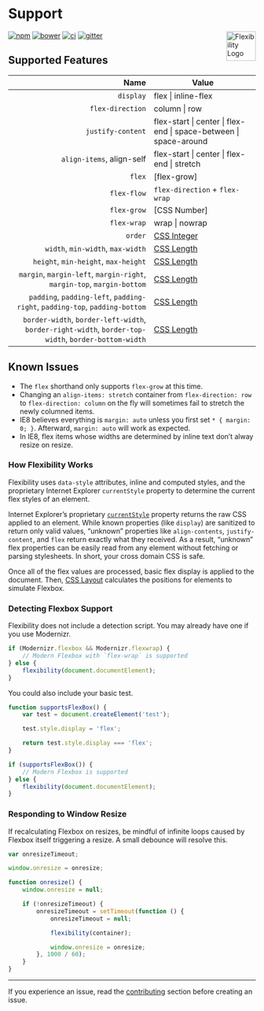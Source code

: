# Support

<a href="https://github.com/jonathantneal/flexibility"><img src="https://jonathantneal.github.io/flexibility/logo.svg" alt="Flexibility Logo" width="60" height="60" align="right"></a>

[![npm][npm-image]][npm-url] [![bower][bower-image]][bower-url]
[![ci][ci-image]][ci-url] [![gitter][gitter-image]][gitter-url]

## Supported Features

Name | Value
----:|------
`display` | flex \| inline-flex
`flex-direction` | column \| row
`justify-content` | flex-start \| center \| flex-end \| space-between \| space-around
`align-items`, align-self | flex-start \| center \| flex-end \| stretch
`flex` | [flex-grow]
`flex-flow` | `flex-direction` + `flex-wrap`
`flex-grow` | [CSS Number]
`flex-wrap` | wrap \| nowrap
`order` | [CSS Integer]
`width`, `min-width`, `max-width` | [CSS Length]
`height`, `min-height`, `max-height` | [CSS Length]
`margin`, `margin-left`, `margin-right`, `margin-top`, `margin-bottom` | [CSS Length]
`padding`, `padding-left`, `padding-right`, `padding-top`, `padding-bottom` | [CSS Length]
`border-width`, `border-left-width`, `border-right-width`, `border-top-width`, `border-bottom-width` | [CSS Length]

## Known Issues

- The `flex` shorthand only supports `flex-grow` at this time.
- Changing an `align-items: stretch` container from `flex-direction: row` to
  `flex-direction: column` on the fly will sometimes fail to stretch the newly
  columned items.
- IE8 believes everything is `margin: auto` unless you first set `* { margin: 0; }`. Afterward, `margin: auto` will work as expected.
- In IE8, flex items whose widths are determined by inline text don’t alway
  resize on resize.

### How Flexibility Works

Flexibility uses `data-style` attributes, inline and computed styles, and the
proprietary Internet Explorer `currentStyle` property to determine the current
flex styles of an element.

Internet Explorer’s proprietary [`currentStyle`] property returns the raw CSS
applied to an element. While known properties (like `display`) are sanitized to
return only valid values, “unknown” properties like `align-contents`,
`justify-content`, and `flex` return exactly what they received. As a result,
“unknown” flex properties can be easily read from any element without fetching
or parsing stylesheets. In short, your cross domain CSS is safe.

Once all of the flex values are processed, basic flex display is applied to the
document. Then, [CSS Layout] calculates the positions for elements to simulate
Flexbox.

### Detecting Flexbox Support

Flexibility does not include a detection script. You may already have one if
you use Modernizr.

```js
if (Modernizr.flexbox && Modernizr.flexwrap) {
	// Modern Flexbox with `flex-wrap` is supported
} else {
	flexibility(document.documentElement);
}
```

You could also include your basic test.

```js
function supportsFlexBox() {
	var test = document.createElement('test');

	test.style.display = 'flex';

	return test.style.display === 'flex';
}

if (supportsFlexBox()) {
	// Modern Flexbox is supported
} else {
	flexibility(document.documentElement);
}
```

### Responding to Window Resize

If recalculating Flexbox on resizes, be mindful of infinite loops caused by
Flexbox itself triggering a resize. A small debounce will resolve this.

```js
var onresizeTimeout;

window.onresize = onresize;

function onresize() {
	window.onresize = null;

	if (!onresizeTimeout) {
		onresizeTimeout = setTimeout(function () {
			onresizeTimeout = null;

			flexibility(container);

			window.onresize = onresize;
		}, 1000 / 60);
	}
}
```

---

If you experience an issue, read the [contributing] section before creating an
issue.

[bower-image]:  https://img.shields.io/bower/v/flexibility.svg?style=flat-square
[bower-url]:    https://libraries.io/bower/flexibility
[ci-image]:     https://img.shields.io/travis/jonathantneal/flexibility.svg?style=flat-square
[ci-url]:       https://travis-ci.org/jonathantneal/flexibility
[gitter-image]: https://img.shields.io/gitter/room/jonathantneal/flexibility.svg?style=flat-square
[gitter-url]:   https://gitter.im/jonathantneal/flexibility
[npm-image]:    https://img.shields.io/npm/v/flexibility.svg?style=flat-square
[npm-url]:      https://www.npmjs.com/package/flexibility

[Flexibility]: https://github.com/jonathantneal/flexibility

[contributing]: CONTRIBUTING.md

[CSS Integer]: https://developer.mozilla.org/en-US/docs/Web/CSS/integer#Interpolation
[CSS Layout]: https://github.com/jonathantneal/flexibility/tree/css-layout
[CSS Length]: https://developer.mozilla.org/en-US/docs/Web/CSS/length

[`currentStyle`]: http://help.dottoro.com/ljqkvomc.php
[`runtimeStyle`]: http://help.dottoro.com/ljhddfwr.php
